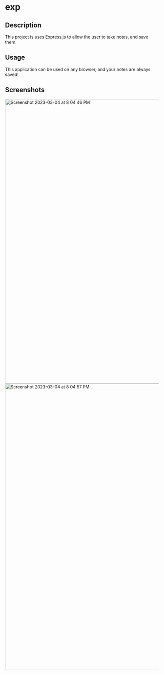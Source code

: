 # exp

## Description
This project is uses Express.js to allow the user to take notes, and save them.

## Usage 
This application can be used on any browser, and your notes are always saved!

## Screenshots
<img width="929" alt="Screenshot 2023-03-04 at 8 04 46 PM" src="https://user-images.githubusercontent.com/116418038/222939491-d5be3fd4-ee09-4be1-a75c-edbf072728c2.png">
<img width="936" alt="Screenshot 2023-03-04 at 8 04 57 PM" src="https://user-images.githubusercontent.com/116418038/222939493-c0a4a191-d400-47f7-929b-f844e72e837d.png">
